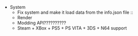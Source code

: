 - System
  - Fix system and make it load data from the info.json file ::
  - Render
  - Modding API??????????
  - Steam + XBox + PS5 + PS VITA + 3DS + N64 support